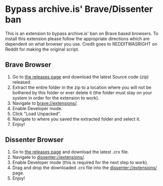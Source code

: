 # Bypass archive.is' Brave/Dissenter ban
This is an extension to bypass archive.is' ban on Brave based browsers. To install this extension please follow the appropriate directions which are dependent on what browser you use. Credit goes to REDDITWASRIGHT on Reddit for making the original script.

## Brave Browser

 1. Go to [the releases page](https://github.com/stevew2131BypassArchiveIs/Bypass-archive.is-Brave-Dissenter-ban/releases) and download the latest Source code (zip) released.
 2. Extract the entire folder in the zip to a location where you will not be bothered by this folder or ever delete it (the folder must stay on your system in order for the extension to work).
 3. Navigate to [brave://extensions/](brave://extensions/).
 4. Enable Developer mode.
 5. Click "Load Unpacked".
 6. Navigate to where you saved the extracted folder and select it.
 7. Enjoy!

## Dissenter Browser

 1. Go to [the releases page](https://github.com/stevew2131BypassArchiveIs/Bypass-archive.is-Brave-Dissenter-ban/releases) and download the latest .crx file.
 2. Navigate to [dissenter://extensions/](dissenter://extensions/).
 3. Enable Developer mode (this is required for the next step to work).
 4. Drag and drop the downloaded .crx file into the [dissenter://extensions/](dissenter://extensions/) page.
 5. Enjoy!
